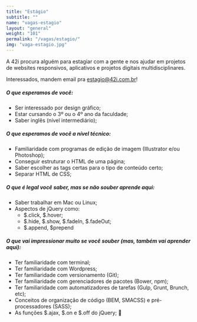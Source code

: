 ```yaml
---
title: "Estágio"
subtitle: ""
name: "vagas-estagio"
layout: "general"
weight: "101"
permalink: "/vagas/estagio/"
img: "vaga-estagio.jpg"
---
```


<span class="dropcap">A</span> 42i procura alguém para estagiar com a gente e nos ajudar em projetos de websites responsivos, aplicativos e projetos digitais multidisciplinares.

Interessados, mandem email pra <a href="mailto:estagio@42i.com.br">estagio@42i.com.br</a>!


##### O que esperamos de você:
* Ser interessado por design gráfico;
* Estar cursando o 3º ou o 4º ano da faculdade;
* Saber inglês (nível intermediário);

##### O que esperamos de você a nível técnico:
* Familiaridade com programas de edição de imagem (Illustrator e/ou Photoshop);
* Conseguir estruturar o HTML de uma página;
* Saber escolher as tags certas para o tipo de conteúdo certo;
* Separar HTML de CSS;

##### O que é legal você saber, mas se não souber aprende aqui:
* Saber trabalhar em Mac ou Linux;
* Aspectos de jQuery como:
  * $.click, $.hover;
  * $.hide, $.show, $.fadeIn, $.fadeOut;
  * $.append, $prepend

##### O que vai impressionar muito se você souber (mas, também vai aprender aqui):
* Ter familiaridade com terminal;
* Ter familiaridade com Wordpress;
* Ter familiaridade com versionamento (Git);
* Ter familiaridade com gerenciadores de pacotes (Bower, npm);
* Ter familiaridade com automatizadores de tarefas (Gulp, Grunt, Brunch, etc);
* Conceitos de organização de código (BEM, SMACSS) e pré-processadores (SASS);
* As funções $.ajax, $.on e $.off do jQuery;

